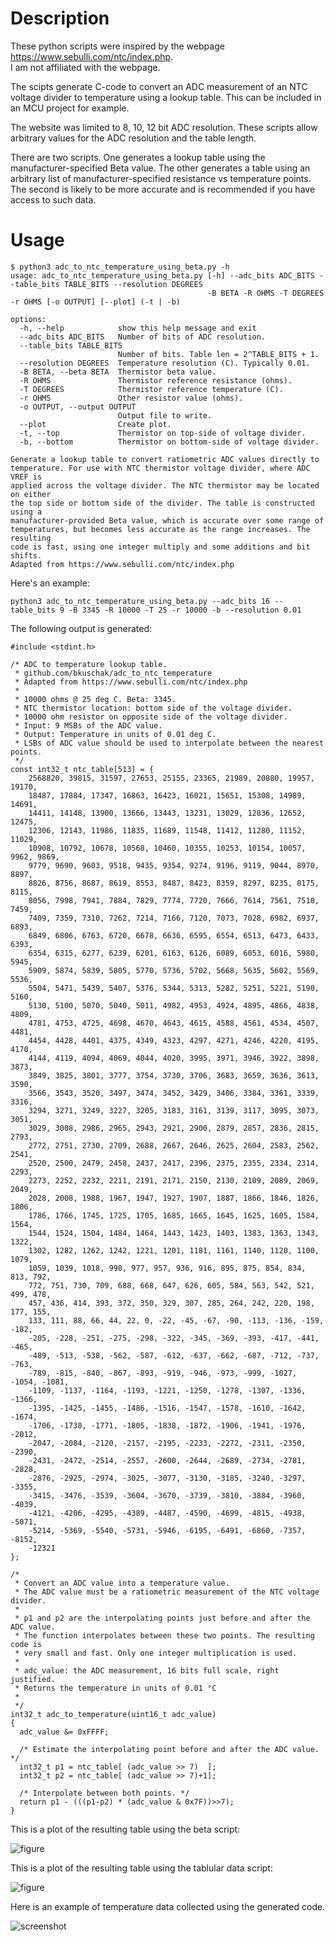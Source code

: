 # Description
These python scripts were inspired by the webpage
https://www.sebulli.com/ntc/index.php.   
I am not affiliated with the webpage.

The scipts generate C-code to convert an ADC measurement of an NTC voltage divider to
temperature using a lookup table. This can be included in an MCU project for
example.

The website was limited to 8, 10, 12 bit ADC resolution.  These scripts allow
arbitrary values for the ADC resolution and the table length. 

There are two scripts. One generates a lookup table using the
manufacturer-specified Beta value. The other generates a table using an
arbitrary list of manufacturer-specified resistance vs temperature points. The
second is likely to be more accurate and is recommended if you have access to
such data.

# Usage
```
$ python3 adc_to_ntc_temperature_using_beta.py -h        
usage: adc_to_ntc_temperature_using_beta.py [-h] --adc_bits ADC_BITS --table_bits TABLE_BITS --resolution DEGREES
                                            -B BETA -R OHMS -T DEGREES -r OHMS [-o OUTPUT] [--plot] (-t | -b)

options:
  -h, --help            show this help message and exit
  --adc_bits ADC_BITS   Number of bits of ADC resolution.
  --table_bits TABLE_BITS
                        Number of bits. Table len = 2^TABLE_BITS + 1.
  --resolution DEGREES  Temperature resolution (C). Typically 0.01.
  -B BETA, --beta BETA  Thermistor beta value.
  -R OHMS               Thermistor reference resistance (ohms).
  -T DEGREES            Thermistor reference temperature (C).
  -r OHMS               Other resistor value (ohms).
  -o OUTPUT, --output OUTPUT
                        Output file to write.
  --plot                Create plot.
  -t, --top             Thermistor on top-side of voltage divider.
  -b, --bottom          Thermistor on bottom-side of voltage divider.

Generate a lookup table to convert ratiometric ADC values directly to
temperature. For use with NTC thermistor voltage divider, where ADC VREF is
applied across the voltage divider. The NTC thermistor may be located on either
the top side or bottom side of the divider. The table is constructed using a
manufacturer-provided Beta value, which is accurate over some range of
temperatures, but becomes less accurate as the range increases. The resulting
code is fast, using one integer multiply and some additions and bit shifts.
Adapted from https://www.sebulli.com/ntc/index.php
```

Here's an example:
```
python3 adc_to_ntc_temperature_using_beta.py --adc_bits 16 --table_bits 9 -B 3345 -R 10000 -T 25 -r 10000 -b --resolution 0.01
```

The following output is generated:

```
#include <stdint.h>

/* ADC to temperature lookup table.
 * github.com/bkuschak/adc_to_ntc_temperature
 * Adapted from https://www.sebulli.com/ntc/index.php
 *
 * 10000 ohms @ 25 deg C. Beta: 3345.
 * NTC thermistor location: bottom side of the voltage divider.
 * 10000 ohm resistor on opposite side of the voltage divider.
 * Input: 9 MSBs of the ADC value.
 * Output: Temperature in units of 0.01 deg C.
 * LSBs of ADC value should be used to interpolate between the nearest points.
 */
const int32_t ntc_table[513] = {
    2568820, 39815, 31597, 27653, 25155, 23365, 21989, 20880, 19957, 19170, 
    18487, 17884, 17347, 16863, 16423, 16021, 15651, 15308, 14989, 14691, 
    14411, 14148, 13900, 13666, 13443, 13231, 13029, 12836, 12652, 12475, 
    12306, 12143, 11986, 11835, 11689, 11548, 11412, 11280, 11152, 11029, 
    10908, 10792, 10678, 10568, 10460, 10355, 10253, 10154, 10057, 9962, 9869, 
    9779, 9690, 9603, 9518, 9435, 9354, 9274, 9196, 9119, 9044, 8970, 8897, 
    8826, 8756, 8687, 8619, 8553, 8487, 8423, 8359, 8297, 8235, 8175, 8115, 
    8056, 7998, 7941, 7884, 7829, 7774, 7720, 7666, 7614, 7561, 7510, 7459, 
    7409, 7359, 7310, 7262, 7214, 7166, 7120, 7073, 7028, 6982, 6937, 6893, 
    6849, 6806, 6763, 6720, 6678, 6636, 6595, 6554, 6513, 6473, 6433, 6393, 
    6354, 6315, 6277, 6239, 6201, 6163, 6126, 6089, 6053, 6016, 5980, 5945, 
    5909, 5874, 5839, 5805, 5770, 5736, 5702, 5668, 5635, 5602, 5569, 5536, 
    5504, 5471, 5439, 5407, 5376, 5344, 5313, 5282, 5251, 5221, 5190, 5160, 
    5130, 5100, 5070, 5040, 5011, 4982, 4953, 4924, 4895, 4866, 4838, 4809, 
    4781, 4753, 4725, 4698, 4670, 4643, 4615, 4588, 4561, 4534, 4507, 4481, 
    4454, 4428, 4401, 4375, 4349, 4323, 4297, 4271, 4246, 4220, 4195, 4170, 
    4144, 4119, 4094, 4069, 4044, 4020, 3995, 3971, 3946, 3922, 3898, 3873, 
    3849, 3825, 3801, 3777, 3754, 3730, 3706, 3683, 3659, 3636, 3613, 3590, 
    3566, 3543, 3520, 3497, 3474, 3452, 3429, 3406, 3384, 3361, 3339, 3316, 
    3294, 3271, 3249, 3227, 3205, 3183, 3161, 3139, 3117, 3095, 3073, 3051, 
    3029, 3008, 2986, 2965, 2943, 2921, 2900, 2879, 2857, 2836, 2815, 2793, 
    2772, 2751, 2730, 2709, 2688, 2667, 2646, 2625, 2604, 2583, 2562, 2541, 
    2520, 2500, 2479, 2458, 2437, 2417, 2396, 2375, 2355, 2334, 2314, 2293, 
    2273, 2252, 2232, 2211, 2191, 2171, 2150, 2130, 2109, 2089, 2069, 2049, 
    2028, 2008, 1988, 1967, 1947, 1927, 1907, 1887, 1866, 1846, 1826, 1806, 
    1786, 1766, 1745, 1725, 1705, 1685, 1665, 1645, 1625, 1605, 1584, 1564, 
    1544, 1524, 1504, 1484, 1464, 1443, 1423, 1403, 1383, 1363, 1343, 1322, 
    1302, 1282, 1262, 1242, 1221, 1201, 1181, 1161, 1140, 1120, 1100, 1079, 
    1059, 1039, 1018, 998, 977, 957, 936, 916, 895, 875, 854, 834, 813, 792, 
    772, 751, 730, 709, 688, 668, 647, 626, 605, 584, 563, 542, 521, 499, 478, 
    457, 436, 414, 393, 372, 350, 329, 307, 285, 264, 242, 220, 198, 177, 155, 
    133, 111, 88, 66, 44, 22, 0, -22, -45, -67, -90, -113, -136, -159, -182, 
    -205, -228, -251, -275, -298, -322, -345, -369, -393, -417, -441, -465, 
    -489, -513, -538, -562, -587, -612, -637, -662, -687, -712, -737, -763, 
    -789, -815, -840, -867, -893, -919, -946, -973, -999, -1027, -1054, -1081, 
    -1109, -1137, -1164, -1193, -1221, -1250, -1278, -1307, -1336, -1366, 
    -1395, -1425, -1455, -1486, -1516, -1547, -1578, -1610, -1642, -1674, 
    -1706, -1738, -1771, -1805, -1838, -1872, -1906, -1941, -1976, -2012, 
    -2047, -2084, -2120, -2157, -2195, -2233, -2272, -2311, -2350, -2390, 
    -2431, -2472, -2514, -2557, -2600, -2644, -2689, -2734, -2781, -2828, 
    -2876, -2925, -2974, -3025, -3077, -3130, -3185, -3240, -3297, -3355, 
    -3415, -3476, -3539, -3604, -3670, -3739, -3810, -3884, -3960, -4039, 
    -4121, -4206, -4295, -4389, -4487, -4590, -4699, -4815, -4938, -5071, 
    -5214, -5369, -5540, -5731, -5946, -6195, -6491, -6860, -7357, -8152, 
    -12321
};

/*
 * Convert an ADC value into a temperature value.
 * The ADC value must be a ratiometric measurement of the NTC voltage divider.
 *
 * p1 and p2 are the interpolating points just before and after the ADC value.
 * The function interpolates between these two points. The resulting code is
 * very small and fast. Only one integer multiplication is used.
 *
 * adc_value: the ADC measurement, 16 bits full scale, right justified.
 * Returns the temperature in units of 0.01 °C
 *
 */
int32_t adc_to_temperature(uint16_t adc_value) 
{
  adc_value &= 0xFFFF;

  /* Estimate the interpolating point before and after the ADC value. */
  int32_t p1 = ntc_table[ (adc_value >> 7)  ];
  int32_t p2 = ntc_table[ (adc_value >> 7)+1];

  /* Interpolate between both points. */
  return p1 - (((p1-p2) * (adc_value & 0x7F))>>7);
}
```

This is a plot of the resulting table using the beta script:

![figure](/img/figure_1_beta.png)

This is a plot of the resulting table using the tablular data script:

![figure](/img/figure_1_tabular_data.png)

Here is an example of temperature data collected using the generated code.

![screenshot](/img/screenshot.png)
